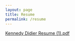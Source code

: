 ```yaml
---
layout: page
title: Resume
permalink: /resume
---
```


[Kennedy Didier Resume (1).pdf](https://github.com/kennedydidier/kennedydidier.github.io/files/8959237/Kennedy.Didier.Resume.1.pdf)

